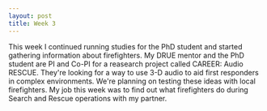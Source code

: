 ```yaml
---
layout: post
title: Week 3
---
```

This week I continued running studies for the PhD student and started gathering information about firefighters. My DRUE mentor and the PhD student are PI and Co-PI for a reasearch project called CAREER: Audio RESCUE. They're looking for a way to use 3-D audio to aid first responders in complex environments. We're planning on testing these ideas with local firefighters. My job this week was to find out what firefighters do during Search and Rescue operations with my partner. 


